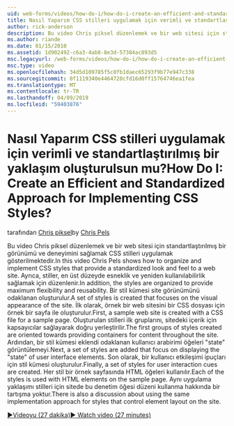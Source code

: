 ```yaml
---
uid: web-forms/videos/how-do-i/how-do-i-create-an-efficient-and-standardized-approach-for-implementing-css-styles
title: Nasıl Yaparım CSS stilleri uygulamak için verimli ve standartlaştırılmış bir yaklaşım oluşturulsun mu? | Microsoft Docs
author: rick-anderson
description: Bu video Chris piksel düzenlemek ve bir web sitesi için standartlaştırılmış bir görünümü ve deneyimini sağlamak CSS stilleri uygulamak gösterilmektedir. Ayrıca, stillerdir...
ms.author: riande
ms.date: 01/15/2010
ms.assetid: 1d902492-c6a3-4ab8-8e3d-57384ac893d5
msc.legacyurl: /web-forms/videos/how-do-i/how-do-i-create-an-efficient-and-standardized-approach-for-implementing-css-styles
msc.type: video
ms.openlocfilehash: 34d5d109785f5c8fb1daec65293f9b77e947c338
ms.sourcegitcommit: 0f1119340e4464720cfd16d0ff15764746ea1fea
ms.translationtype: MT
ms.contentlocale: tr-TR
ms.lasthandoff: 04/09/2019
ms.locfileid: "59403876"
---
```

# <a name="how-do-i-create-an-efficient-and-standardized-approach-for-implementing-css-styles"></a><span data-ttu-id="66fcf-105">Nasıl Yaparım CSS stilleri uygulamak için verimli ve standartlaştırılmış bir yaklaşım oluşturulsun mu?</span><span class="sxs-lookup"><span data-stu-id="66fcf-105">How Do I: Create an Efficient and Standardized Approach for Implementing CSS Styles?</span></span>

<span data-ttu-id="66fcf-106">tarafından [Chris piksel](https://twitter.com/chrispels)</span><span class="sxs-lookup"><span data-stu-id="66fcf-106">by [Chris Pels](https://twitter.com/chrispels)</span></span>

<span data-ttu-id="66fcf-107">Bu video Chris piksel düzenlemek ve bir web sitesi için standartlaştırılmış bir görünümü ve deneyimini sağlamak CSS stilleri uygulamak gösterilmektedir.</span><span class="sxs-lookup"><span data-stu-id="66fcf-107">In this video Chris Pels shows how to organize and implement CSS styles that provide a standardized look and feel to a web site.</span></span> <span data-ttu-id="66fcf-108">Ayrıca, stiller, en üst düzeyde esneklik ve yeniden kullanılabilirlik sağlamak için düzenlenir.</span><span class="sxs-lookup"><span data-stu-id="66fcf-108">In addition, the styles are organized to provide maximum flexibility and reusability.</span></span> <span data-ttu-id="66fcf-109">Bir stil kümesi site görünümünü odaklanan oluşturulur.</span><span class="sxs-lookup"><span data-stu-id="66fcf-109">A set of styles is created that focuses on the visual appearance of the site.</span></span> <span data-ttu-id="66fcf-110">İlk olarak, örnek bir web sitesini bir CSS dosyası için örnek bir sayfa ile oluşturulur.</span><span class="sxs-lookup"><span data-stu-id="66fcf-110">First, a sample web site is created with a CSS file for a sample page.</span></span> <span data-ttu-id="66fcf-111">Oluşturulan stilleri ilk gruplarını, sitedeki içerik için kapsayıcılar sağlayarak doğru yerleştirilir.</span><span class="sxs-lookup"><span data-stu-id="66fcf-111">The first groups of styles created are oriented towards providing containers for content throughout the site.</span></span> <span data-ttu-id="66fcf-112">Ardından, bir stil kümesi eklendi odaklanan kullanıcı arabirimi öğeleri "state" görüntülemeyi.</span><span class="sxs-lookup"><span data-stu-id="66fcf-112">Next, a set of styles are added that focus on displaying the "state" of user interface elements.</span></span> <span data-ttu-id="66fcf-113">Son olarak, bir kullanıcı etkileşimi ipuçları için stil kümesi oluşturulur.</span><span class="sxs-lookup"><span data-stu-id="66fcf-113">Finally, a set of styles for user interaction cues are created.</span></span> <span data-ttu-id="66fcf-114">Her stil bir örnek sayfasında HTML öğeleri kullanılır.</span><span class="sxs-lookup"><span data-stu-id="66fcf-114">Each of the styles is used with HTML elements on the sample page.</span></span> <span data-ttu-id="66fcf-115">Aynı uygulama yaklaşımı stilleri için sitede bu denetim öğesi düzeni kullanma hakkında bir tartışma yoktur.</span><span class="sxs-lookup"><span data-stu-id="66fcf-115">There is also a discussion about using the same implementation approach for styles that control element layout on the site.</span></span>

[<span data-ttu-id="66fcf-116">&#9654;Videoyu (27 dakika)</span><span class="sxs-lookup"><span data-stu-id="66fcf-116">&#9654; Watch video (27 minutes)</span></span>](https://channel9.msdn.com/Blogs/ASP-NET-Site-Videos/how-do-i-create-an-efficient-and-standardized-approach-for-implementing-css-styles)
